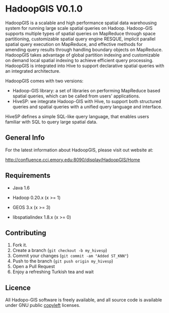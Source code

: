 HadoopGIS V0.1.0
===========

HadoopGIS is a scalable and high performance spatial data warehousing 
system for running large scale spatial queries on Hadoop. Hadoop-GIS 
supports multiple types of spatial queries on MapReduce through space 
partitioning, customizable spatial query engine RESQUE, implicit parallel 
spatial query execution on MapReduce, and effective methods for amending 
query results through handling boundary objects on MapReduce. 
HadoopGIS takes advantage of global partition indexing and customizable 
on demand local spatial indexing to achieve efficient query processing. 
HadoopGIS is integrated into Hive to support declarative spatial queries with an integrated architecture. 

HadoopGIS comes with two versions: 
* Hadoop-GIS library: a set of libraries on performing MapReduce based spatial queries, which can be called from users' applications.
* HiveSP: we integrate Hadoop-GIS with Hive, to support both structured queries and spatial queries with a unified query language and interface. 

HiveSP defines a simple SQL-like query language, that enables
users familiar with SQL to query large spatial data. 

General Info
--------

For the latest information about HadoopGIS, please visit out website at:

  http://confluence.cci.emory.edu:8090/display/HadoopGIS/Home



Requirements
--------

- Java 1.6

- Hadoop 0.20.x (x >= 1)

- GEOS 3.x (x >= 3)

- libspatialindex 1.8.x (x >= 0)


Contributing
--------

1. Fork it.
2. Create a branch (`git checkout -b my_hivesp`)
3. Commit your changes (`git commit -am "Added ST_KNN"`)
4. Push to the branch (`git push origin my_hivesp`)
5. Open a Pull Request
6. Enjoy a refreshing Turkish tea and wait


Licence
--------
All Hadopo-GIS software is freely available, and all source code 
is available under GNU public [copyleft](http://www.gnu.org/copyleft/ "copyleft") licenses.

